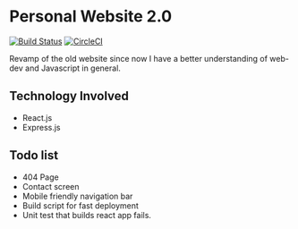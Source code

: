 # Personal Website 2.0

[![Build Status](https://travis-ci.org/ashwinath/personal-website-2.0.svg?branch=master)](https://travis-ci.org/ashwinath/personal-website-2.0)
[![CircleCI](https://circleci.com/gh/ashwinath/personal-website-2.0.svg?style=svg)](https://circleci.com/gh/ashwinath/personal-website-2.0)

Revamp of the old website since now I have a better understanding of web-dev and Javascript in general.

## Technology Involved
* React.js
* Express.js

## Todo list
* 404 Page
* Contact screen
* Mobile friendly navigation bar
* Build script for fast deployment
* Unit test that builds react app fails.
